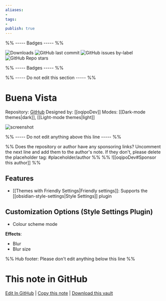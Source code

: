 ```yaml
---
aliases:
- 
tags: 
- 
publish: true
---
```


%% ----- Badges ----- %%

![Downloads](https://img.shields.io/badge/downloads-5590-573E7A?style=for-the-badge&logo=)
![GitHub last commit](https://img.shields.io/github/last-commit/oqipoDev/Buena-Vista-Theme?color=573E7A&label=last%20update&logo=github&style=for-the-badge)
![GitHub issues by-label](https://img.shields.io/github/issues/oqipoDev/Buena-Vista-Theme/help%20wanted?color=573E7A&logo=github&style=for-the-badge) 
![GitHub Repo stars](https://img.shields.io/github/stars/oqipoDev/Buena-Vista-Theme?color=573E7A&logo=github&style=for-the-badge)

%% ----- Badges ----- %%

%% ----- Do not edit this section ----- %%

# Buena Vista

Repository: [GitHub](https://github.com/oqipoDev/Buena-Vista-Theme)
Designed by: [[oqipoDev]]
Modes: [[Dark-mode themes|dark]], [[Light-mode themes|light]]



![screenshot](https://github.com/oqipoDev/Buena-Vista-Theme/raw/HEAD/img/thumb.png)

%% ----- Do not edit anything above this line ----- %% 

%% Does the repository or author have any sponsoring links? Uncomment the next line and add them to the author's note. If they don't, please delete the placeholder tag: #placeholder/author %%
%% ![[oqipoDev#Sponsor this author]] %%


## Features

- [[Themes with Friendly Settings|Friendly settings]]: Supports the [[obsidian-style-settings|Style Settings]] plugin

## Customization Options (Style Settings Plugin) 
- Colour scheme mode

**Effects**: 
- Blur
- Blur size


%% Hub footer: Please don't edit anything below this line %%

# This note in GitHub

<span class="git-footer">[Edit In GitHub](https://github.dev/obsidian-community/obsidian-hub/blob/main/02%20-%20Community%20Expansions/02.05%20All%20Community%20Expansions/Themes/Buena%20Vista.md "git-hub-edit-note") | [Copy this note](https://raw.githubusercontent.com/obsidian-community/obsidian-hub/main/02%20-%20Community%20Expansions/02.05%20All%20Community%20Expansions/Themes/Buena%20Vista.md "git-hub-copy-note") | [Download this vault](https://github.com/obsidian-community/obsidian-hub/archive/refs/heads/main.zip "git-hub-download-vault") </span>
